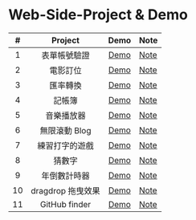 # Web-Side-Project & Demo

|  #  |      Project      |                                  Demo                                   | Note                                                                              |
| :-: | :---------------: | :---------------------------------------------------------------------: | --------------------------------------------------------------------------------- |
|  1  |   表單帳號驗證    | [Demo](https://pktseng.github.io/Web-Side-Project/mission21/index.html) | [Note](https://pktseng.github.io/2020/12/31/formVaild/)                           |
|  2  |     電影訂位      | [Demo](https://pktseng.github.io/Web-Side-Project/mission22/index.html) | [Note](https://pktseng.github.io/2021/01/16/JavaScript%20-%20Movie-seat-booking/) |
|  3  |     匯率轉換      | [Demo](https://pktseng.github.io/Web-Side-Project/mission23/index.html) | [Note](https://pktseng.github.io/2021/01/08/changeRate/)                          |
|  4  |      記帳簿       | [Demo](https://pktseng.github.io/Web-Side-Project/mission24/index.html) | [Note](https://pktseng.github.io/2021/01/13/%E8%A8%98%E5%B8%B3/)                  |
|  5  |    音樂播放器     | [Demo](https://pktseng.github.io/Web-Side-Project/mission25/index.html) | [Note](https://pktseng.github.io/2021/01/22/Music-player/)                        |
|  6  |   無限滾動 Blog   | [Demo](https://pktseng.github.io/Web-Side-Project/mission26/index.html) | [Note](https://pktseng.github.io/2021/01/26/Infinite_scroll_blog/)                |
|  7  |  練習打字的遊戲   | [Demo](https://pktseng.github.io/Web-Side-Project/mission27/index.html) | [Note](https://pktseng.github.io/2021/01/29/typingGmae/)                          |
|  8  |      猜數字       | [Demo](https://pktseng.github.io/Web-Side-Project/mission28/index.html) | [Note](https://pktseng.github.io/2021/02/01/猜數字/)                              |
|  9  |   年倒數計時器    | [Demo](https://pktseng.github.io/Web-Side-Project/mission29/index.html) | [Note](https://pktseng.github.io/2021/02/05/countdown/)                           |
| 10  | dragdrop 拖曳效果 | [Demo](https://pktseng.github.io/Web-Side-Project/mission30/index.html) | [Note](https://pktseng.github.io/2021/02/08/dragdrop/)                            |
| 11  |   GitHub finder   | [Demo](https://pktseng.github.io/Web-Side-Project/mission31/index.html) | [Note]()                                                                          |
